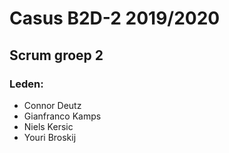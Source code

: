 # Casus B2D-2 2019/2020
## Scrum groep 2
### Leden:
* Connor Deutz
* Gianfranco Kamps
* Niels Kersic
* Youri Broskij
